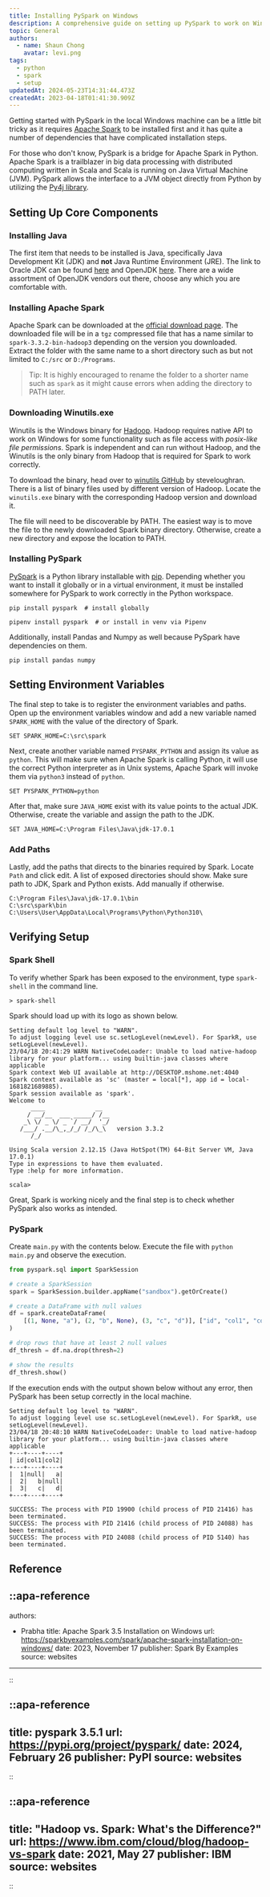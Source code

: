 ```yaml
---
title: Installing PySpark on Windows
description: A comprehensive guide on setting up PySpark to work on Windows machine locally
topic: General
authors:
  - name: Shaun Chong
    avatar: levi.png
tags:
  - python
  - spark
  - setup
updatedAt: 2024-05-23T14:31:44.473Z
createdAt: 2023-04-18T01:41:30.909Z
---
```


Getting started with PySpark in the local Windows machine can be a little bit tricky as it requires [Apache Spark](https://spark.apache.org/) to be installed first and it has quite a number of dependencies that have complicated installation steps.

<!--more-->

For those who don't know, PySpark is a bridge for Apache Spark in Python. Apache Spark is a trailblazer in big data processing with distributed computing written in Scala and Scala is running on Java Virtual Machine (JVM). PySpark allows the interface to a JVM object directly from Python by utilizing the [Py4j library](https://www.py4j.org/).

## Setting Up Core Components

### Installing Java

The first item that needs to be installed is Java, specifically Java Development Kit (JDK) and **not** Java Runtime Environment (JRE). The link to Oracle JDK can be found [here](https://www.oracle.com/java/technologies/downloads/#java8-windows) and OpenJDK [here](https://jdk.java.net/20/). There are a wide assortment of OpenJDK vendors out there, choose any which you are comfortable with.

### Installing Apache Spark

Apache Spark can be downloaded at the [official download page](https://spark.apache.org/downloads.html). The downloaded file will be in a `tgz` compressed file that has a name similar to `spark-3.3.2-bin-hadoop3` depending on the version you downloaded. Extract the folder with the same name to a short directory such as but not limited to `C:/src` or `D:/Programs`.

> Tip: It is highly encouraged to rename the folder to a shorter name such as `spark` as it might cause errors when adding the directory to PATH later.

### Downloading Winutils.exe

Winutils is the Windows binary for [Hadoop](https://hadoop.apache.org/). Hadoop requires native API to work on Windows for some functionality such as file access with _posix-like file permissions_. Spark is independent and can run without Hadoop, and the Winutils is the only binary from Hadoop that is required for Spark to work correctly.

To download the binary, head over to [winutils GitHub](https://github.com/steveloughran/winutils) by steveloughran. There is a list of binary files used by different version of Hadoop. Locate the `winutils.exe` binary with the corresponding Hadoop version and download it.

The file will need to be discoverable by PATH. The easiest way is to move the file to the newly downloaded Spark binary directory. Otherwise, create a new directory and expose the location to PATH.

### Installing PySpark

[PySpark](https://pypi.org/project/pyspark/) is a Python library installable with [pip](https://pip.pypa.io/en/stable/). Depending whether you want to install it globally or in a virtual environment, it must be installed somewhere for PySpark to work correctly in the Python workspace.

```
pip install pyspark  # install globally

pipenv install pyspark  # or install in venv via Pipenv
```

Additionally, install Pandas and Numpy as well because PySpark have dependencies on them.

```
pip install pandas numpy
```

## Setting Environment Variables

The final step to take is to register the environment variables and paths. Open up the environment variables window and add a new variable named `SPARK_HOME` with the value of the directory of Spark.

```
SET SPARK_HOME=C:\src\spark
```

Next, create another variable named `PYSPARK_PYTHON` and assign its value as `python`. This will make sure when Apache Spark is calling Python, it will use the correct Python interpreter as in Unix systems, Apache Spark will invoke them via `python3` instead of `python`.

```
SET PYSPARK_PYTHON=python
```

After that, make sure `JAVA_HOME` exist with its value points to the actual JDK. Otherwise, create the variable and assign the path to the JDK.

```
SET JAVA_HOME=C:\Program Files\Java\jdk-17.0.1
```

### Add Paths

Lastly, add the paths that directs to the binaries required by Spark. Locate `Path` and click edit. A list of exposed directories should show. Make sure path to JDK, Spark and Python exists. Add manually if otherwise.

```
C:\Program Files\Java\jdk-17.0.1\bin
C:\src\spark\bin
C:\Users\User\AppData\Local\Programs\Python\Python310\
```

## Verifying Setup

### Spark Shell

To verify whether Spark has been exposed to the environment, type `spark-shell` in the command line.

```
> spark-shell
```

Spark should load up with its logo as shown below.

```
Setting default log level to "WARN".
To adjust logging level use sc.setLogLevel(newLevel). For SparkR, use setLogLevel(newLevel).
23/04/18 20:41:29 WARN NativeCodeLoader: Unable to load native-hadoop library for your platform... using builtin-java classes where applicable
Spark context Web UI available at http://DESKTOP.mshome.net:4040
Spark context available as 'sc' (master = local[*], app id = local-1681821689885).
Spark session available as 'spark'.
Welcome to
      ____              __
     / __/__  ___ _____/ /__
    _\ \/ _ \/ _ `/ __/  '_/
   /___/ .__/\_,_/_/ /_/\_\   version 3.3.2
      /_/

Using Scala version 2.12.15 (Java HotSpot(TM) 64-Bit Server VM, Java 17.0.1)
Type in expressions to have them evaluated.
Type :help for more information.

scala>
```

Great, Spark is working nicely and the final step is to check whether PySpark also works as intended.

### PySpark

Create `main.py` with the contents below. Execute the file with `python main.py` and observe the execution.

```python [main.py]
from pyspark.sql import SparkSession

# create a SparkSession
spark = SparkSession.builder.appName("sandbox").getOrCreate()

# create a DataFrame with null values
df = spark.createDataFrame(
    [(1, None, "a"), (2, "b", None), (3, "c", "d")], ["id", "col1", "col2"]
)

# drop rows that have at least 2 null values
df_thresh = df.na.drop(thresh=2)

# show the results
df_thresh.show()
```

If the execution ends with the output shown below without any error, then PySpark has been setup correctly in the local machine.

```
Setting default log level to "WARN".
To adjust logging level use sc.setLogLevel(newLevel). For SparkR, use setLogLevel(newLevel).
23/04/18 20:48:10 WARN NativeCodeLoader: Unable to load native-hadoop library for your platform... using builtin-java classes where applicable
+---+----+----+
| id|col1|col2|
+---+----+----+
|  1|null|   a|
|  2|   b|null|
|  3|   c|   d|
+---+----+----+

SUCCESS: The process with PID 19900 (child process of PID 21416) has been terminated.
SUCCESS: The process with PID 21416 (child process of PID 24088) has been terminated.
SUCCESS: The process with PID 24088 (child process of PID 5140) has been terminated.
```

## Reference

<!-- prettier-ignore-start -->
::apa-reference
---
authors:
 - Prabha
title: Apache Spark 3.5 Installation on Windows 
url: https://sparkbyexamples.com/spark/apache-spark-installation-on-windows/
date: 2023, November 17
publisher: Spark By Examples
source: websites
---
::

::apa-reference
---
title: pyspark 3.5.1
url: https://pypi.org/project/pyspark/ 
date: 2024, February 26
publisher: PyPI
source: websites
---
::

::apa-reference
---
title: "Hadoop vs. Spark: What's the Difference?"
url: https://www.ibm.com/cloud/blog/hadoop-vs-spark
date: 2021, May 27
publisher: IBM
source: websites
---
::
<!-- prettier-ignore-end -->
